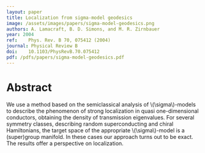 ```yaml
---
layout: paper
title: Localization from sigma-model geodesics
image: /assets/images/papers/sigma-model-geodesics.png
authors: A. Lamacraft, B. D. Simons, and M. R. Zirnbauer
year: 2004
ref: 	Phys. Rev. B 70, 075412 (2004)
journal: Physical Review B
doi: 	10.1103/PhysRevB.70.075412
pdf: /pdfs/papers/sigma-model-geodesics.pdf
---
```


# Abstract

We use a method based on the semiclassical analysis of \\(\sigma\\)-models to describe the phenomenon of strong localization in quasi one-dimensional conductors, obtaining the density of transmission eigenvalues. For several symmetry classes, describing random superconducting and chiral Hamiltonians, the target space of the appropriate \\(\sigma\\)-model is a (super)group manifold. In these cases our approach turns out to be exact. The results offer a perspective on localization.
